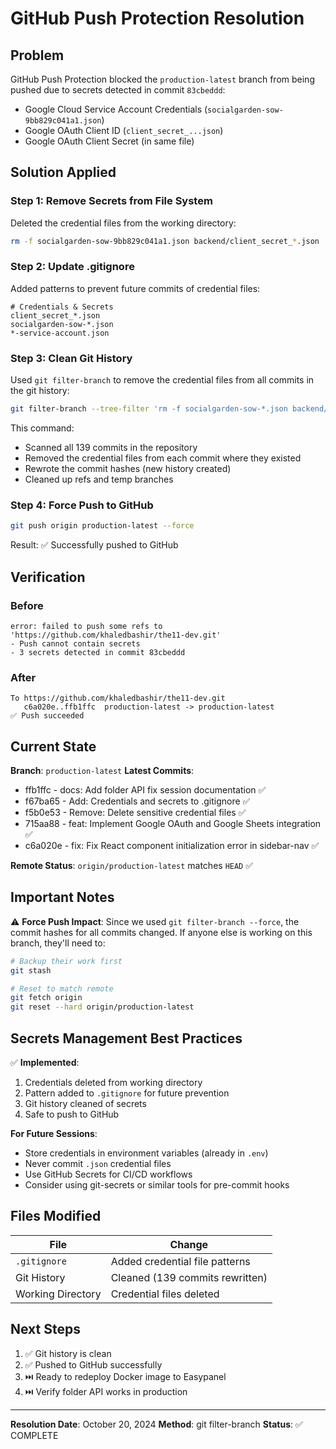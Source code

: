 # GitHub Push Protection Resolution

## Problem
GitHub Push Protection blocked the `production-latest` branch from being pushed due to secrets detected in commit `83cbeddd`:
- Google Cloud Service Account Credentials (`socialgarden-sow-9bb829c041a1.json`)
- Google OAuth Client ID (`client_secret_...json`)
- Google OAuth Client Secret (in same file)

## Solution Applied

### Step 1: Remove Secrets from File System
Deleted the credential files from the working directory:
```bash
rm -f socialgarden-sow-9bb829c041a1.json backend/client_secret_*.json
```

### Step 2: Update .gitignore
Added patterns to prevent future commits of credential files:
```gitignore
# Credentials & Secrets
client_secret_*.json
socialgarden-sow-*.json
*-service-account.json
```

### Step 3: Clean Git History
Used `git filter-branch` to remove the credential files from all commits in the git history:
```bash
git filter-branch --tree-filter 'rm -f socialgarden-sow-*.json backend/client_secret_*.json' -- --all
```

This command:
- Scanned all 139 commits in the repository
- Removed the credential files from each commit where they existed
- Rewrote the commit hashes (new history created)
- Cleaned up refs and temp branches

### Step 4: Force Push to GitHub
```bash
git push origin production-latest --force
```

Result: ✅ Successfully pushed to GitHub

## Verification

### Before
```
error: failed to push some refs to 'https://github.com/khaledbashir/the11-dev.git'
- Push cannot contain secrets
- 3 secrets detected in commit 83cbeddd
```

### After
```
To https://github.com/khaledbashir/the11-dev.git
   c6a020e..ffb1ffc  production-latest -> production-latest
✅ Push succeeded
```

## Current State

**Branch**: `production-latest`
**Latest Commits**:
- ffb1ffc - docs: Add folder API fix session documentation ✅
- f67ba65 - Add: Credentials and secrets to .gitignore ✅
- f5b0e53 - Remove: Delete sensitive credential files ✅
- 715aa88 - feat: Implement Google OAuth and Google Sheets integration ✅
- c6a020e - fix: Fix React component initialization error in sidebar-nav ✅

**Remote Status**: `origin/production-latest` matches `HEAD` ✅

## Important Notes

⚠️ **Force Push Impact**: Since we used `git filter-branch --force`, the commit hashes for all commits changed. If anyone else is working on this branch, they'll need to:

```bash
# Backup their work first
git stash

# Reset to match remote
git fetch origin
git reset --hard origin/production-latest
```

## Secrets Management Best Practices

✅ **Implemented**:
1. Credentials deleted from working directory
2. Pattern added to `.gitignore` for future prevention
3. Git history cleaned of secrets
4. Safe to push to GitHub

**For Future Sessions**:
- Store credentials in environment variables (already in `.env`)
- Never commit `.json` credential files
- Use GitHub Secrets for CI/CD workflows
- Consider using git-secrets or similar tools for pre-commit hooks

## Files Modified

| File | Change |
|------|--------|
| `.gitignore` | Added credential file patterns |
| Git History | Cleaned (139 commits rewritten) |
| Working Directory | Credential files deleted |

## Next Steps

1. ✅ Git history is clean
2. ✅ Pushed to GitHub successfully
3. ⏭️ Ready to redeploy Docker image to Easypanel
4. ⏭️ Verify folder API works in production

---

**Resolution Date**: October 20, 2024
**Method**: git filter-branch
**Status**: ✅ COMPLETE
